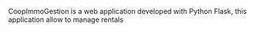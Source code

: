 CoopImmoGestion is a web application developed with Python Flask, this application allow to manage rentals
